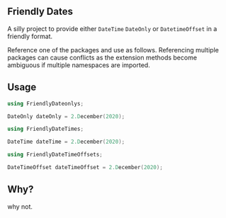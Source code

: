 ## Friendly Dates

A silly project to provide either `DateTime` `DateOnly` or `DatetimeOffset` in a friendly format.


Reference one of the packages and use as follows. Referencing multiple packages can cause conflicts as the extension methods become ambiguous if multiple namespaces are imported.

## Usage

```csharp
using FriendlyDateonlys;

DateOnly dateOnly = 2.December(2020);
```

```csharp
using FriendlyDateTimes;

DateTime dateTime = 2.December(2020);
```

```csharp
using FriendlyDateTimeOffsets;

DateTimeOffset dateTimeOffset = 2.December(2020);
```

## Why?

why not.
